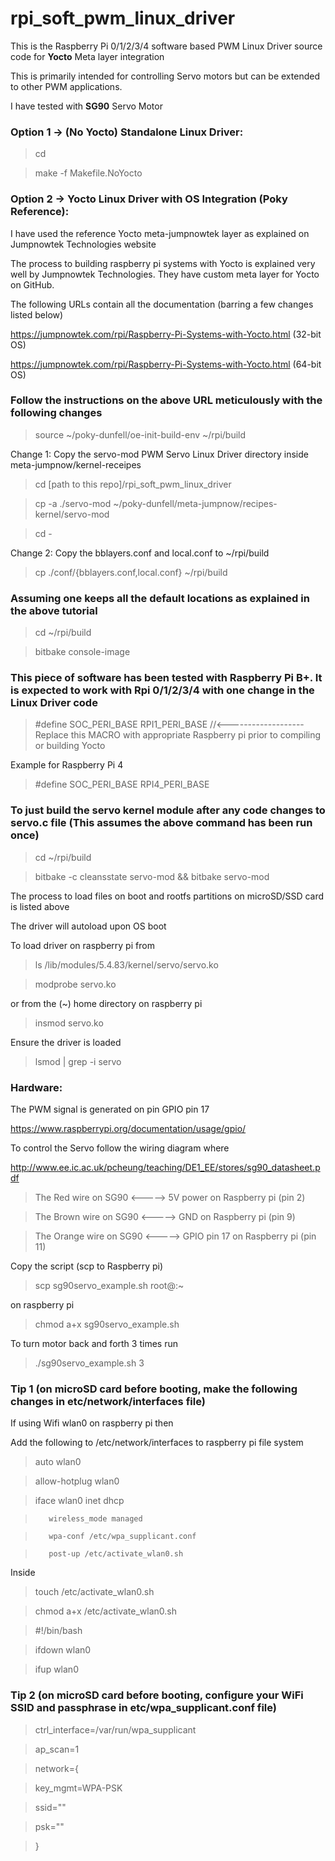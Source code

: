 # rpi_soft_pwm_linux_driver

This is the Raspberry Pi 0/1/2/3/4 software based PWM Linux Driver source code for **Yocto** Meta layer integration

This is primarily intended for controlling Servo motors but can be extended to other PWM applications.

I have tested with **SG90** Servo Motor

### Option 1 -> (No Yocto) Standalone Linux Driver:

>cd  

>make -f Makefile.NoYocto

### Option 2 -> Yocto Linux Driver with OS Integration (Poky Reference):

I have used the reference Yocto meta-jumpnowtek layer as explained on Jumpnowtek Technologies website

The process to building raspberry pi systems with Yocto is explained very well by Jumpnowtek Technologies. They have custom meta layer for Yocto on GitHub.

The following URLs contain all the documentation (barring a few changes listed below)

https://jumpnowtek.com/rpi/Raspberry-Pi-Systems-with-Yocto.html (32-bit OS)

https://jumpnowtek.com/rpi/Raspberry-Pi-Systems-with-Yocto.html (64-bit OS)

### Follow the instructions on the above URL meticulously with the following changes

> source ~/poky-dunfell/oe-init-build-env ~/rpi/build

Change 1: Copy the servo-mod PWM Servo Linux Driver directory inside meta-jumpnow/kernel-receipes

>cd [path to this repo]/rpi_soft_pwm_linux_driver 

>cp -a ./servo-mod ~/poky-dunfell/meta-jumpnow/recipes-kernel/servo-mod

>cd -

Change 2: Copy the bblayers.conf and local.conf to ~/rpi/build

>cp ./conf/{bblayers.conf,local.conf} ~/rpi/build

### Assuming one keeps all the default locations as explained in the above tutorial

>cd ~/rpi/build

>bitbake console-image

### This piece of software has been tested with Raspberry Pi B+. It is expected to work with Rpi 0/1/2/3/4 with one change in the Linux Driver code

>#define SOC_PERI_BASE       RPI1_PERI_BASE      //<------------------- Replace this MACRO with appropriate Raspberry pi prior to compiling or building Yocto

Example for Raspberry Pi 4

>#define SOC_PERI_BASE       RPI4_PERI_BASE     

### To just build the servo kernel module after any code changes to servo.c file (This assumes the above command has been run once)

>cd ~/rpi/build

>bitbake -c cleansstate servo-mod && bitbake servo-mod

The process to load files on boot and rootfs partitions on microSD/SSD card is listed above 

The driver will autoload upon OS boot

To load driver on raspberry pi from

>ls /lib/modules/5.4.83/kernel/servo/servo.ko

>modprobe servo.ko

or from the (~) home directory on raspberry pi

>insmod servo.ko

Ensure the driver is loaded

> lsmod | grep -i servo

### Hardware:

The PWM signal is generated on pin GPIO pin 17 

https://www.raspberrypi.org/documentation/usage/gpio/

To control the Servo follow the wiring diagram where 

http://www.ee.ic.ac.uk/pcheung/teaching/DE1_EE/stores/sg90_datasheet.pdf

>The Red wire on SG90 <-----> 5V power on Raspberry pi (pin 2)

>The Brown wire on SG90 <-----> GND on Raspberry pi (pin 9)

>The Orange wire on SG90 <-----> GPIO pin 17 on Raspberry pi (pin 11)

Copy the script (scp to Raspberry pi)

>scp sg90servo_example.sh root@<raspberry pi ip>:~

on raspberry pi

>chmod a+x sg90servo_example.sh

To turn motor back and forth 3 times run

> ./sg90servo_example.sh 3

### Tip 1 (on microSD card before booting, make the following changes in etc/network/interfaces file)

If using Wifi wlan0 on raspberry pi then 

Add the following to /etc/network/interfaces to raspberry pi file system

>auto wlan0

>allow-hotplug wlan0

>iface wlan0 inet dhcp

>        wireless_mode managed

>        wpa-conf /etc/wpa_supplicant.conf

>        post-up /etc/activate_wlan0.sh

Inside 

>touch /etc/activate_wlan0.sh

>chmod a+x /etc/activate_wlan0.sh

>#!/bin/bash

>ifdown wlan0

>ifup wlan0

### Tip 2 (on microSD card before booting, configure your WiFi SSID and passphrase in etc/wpa_supplicant.conf file)

>ctrl_interface=/var/run/wpa_supplicant

>ap_scan=1

>

>network={

>    key_mgmt=WPA-PSK

>    ssid="<ssid>"

>    psk="<passphrase>"

>}
